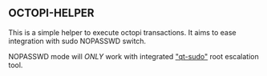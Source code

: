 ## OCTOPI-HELPER

This is a simple helper to execute octopi transactions. It aims to ease integration with sudo NOPASSWD switch.

NOPASSWD mode will *ONLY* work with integrated ["qt-sudo"](https://github.com/aarnt/qt-sudo) root escalation tool.
